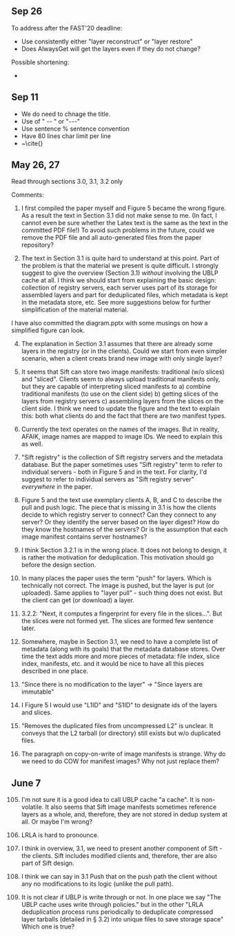 Sep 26
------

To address after the FAST'20 deadline:

* Use consistently either "layer reconstruct" or "layer restore"
* Does AlwaysGet will get the layers even if they do not change?

Possible shortening:

* 

Sep 11
------

- We do need to chnage the title.
- Use of " -- " or "---"
- Use sentence % sentence convention
- Have 80 lines char limit per line
- ~\cite{}



May 26, 27
----------

Read through sections 3.0, 3.1, 3.2 only

Comments:

001. I first compiled the paper myself and Figure 5 became the wrong figure.
  As a result the text in Section 3.1 did not make sense to me.
  (In fact, I cannot even be sure whether the Latex text is the same 
  as the text in the committed PDF file!)
  To avoid such problems in the future, could we remove the
  PDF file and all auto-generated files from the paper repository?

002. The text in Section 3.1 is quite hard to understand at this point. Part of the problem
  is that the material we present is quite difficult. I strongly suggest to give
  the overview (Section 3.1) *without* involving the UBLP cache at all. 
  I think we should start from explaining the basic design: collection of registry servers,
  each server uses part of its storage for assembled layers and part for deduplicated files,
  which metadata is kept in the metadata store, etc. See more suggestions below
  for further simplification of the material material.

  I have also committed the diagram.pptx with some musings on how a simplified figure
  can look.

004. The explanation in Section 3.1 assumes that there are already some layers in
  the registry (or in the clients).  Could we start from even simpler scenario, when
  a client creats brand new image with only single layer?

006. It seems that Sift can store two image manifests: traditional (w/o slices) and "sliced".
  Clients seem to always upload traditional manifests only, but they are capable of interpreting
  sliced manifests to a) combine traditional manifests (to use on the client side) b) getting
  slices of the layers from registry servers c) assembling layers from the slices on
  the client side. I think we need to update the figure and the text to explain this:
  both what clients do and the fact that there are two manifest types.

007. Currently the text operates on the names of the images. But in reality, AFAIK,
  image names are mapped to image IDs. We need to explain this as well.
  
010. "Sift registry" is the collection of Sift registry servers and the metadata database.
  But the paper sometimes uses "Sift registry" term to refer to individual servers - both
  in Figure 5 and in the text. For clarity, I'd suggest to refer to individual
  servers as "Sift registry server" *everywhere* in the paper.

020.  Figure 5 and the text use exemplary clients A, B, and C to describe the pull and push 
  logic. The piece that is missing in 3.1 is how the clients decide to which registry server
  to connect?  Can they connect to any server?
  Or they identify the server based on the layer digest?
  How do they know the hostnames of the servers?
  Or is the assumption that each image manifest contains server hostnames?

030. I think Section 3.2.1 is in the wrong place. It does not belong to design, it is
  rather the motivation for deduplication. This motivation should go before the design
  section.

040. In many places the paper uses the term "push" for layers. Which is technically
  not correct.  The image is pushed, but the layer is put (or uploaded). Same applies
  to "layer pull" - such thing does not exist. But the client can get (or download) a layer.

050. 3.2.2: "Next, it computes a fingerprint for every file in the slices...". But the slices
  were not formed yet. The slices are formed few sentence later.

051. Somewhere, maybe in Section 3.1, we need to have a complete list of metadata (along with
  its goals) that the metadata database stores. Over time the text adds more and more
  pieces of metadata: file index, slice index, manifests, etc. and it would be nice
  to have all this pieces described in one place.

060. "Since there is no modification to the layer" -> "Since layers are immutable"

070. I Figure 5 I would use "L1ID" and "S1ID" to designate ids of the layers and slices.

080. "Removes the duplicated files from uncompressed L2" is unclear. It conveys that the
 L2 tarball (or directory) still exists but w/o duplicated files.

090. The paragraph on copy-on-write of image manifests is strange. Why do
  we need to do COW for manifest images? Why not just replace them?

June 7
------

105. I'm not sure it is a good idea to call UBLP cache "a cache". It is non-volatile.
     It also seems that Sift image manifests sometimes reference layers as a whole,
     and, therefore, they are not stored in dedup system at all. Or maybe I'm wrong?

110. LRLA is hard to pronounce.

115. I think in overview, 3.1, we need to present another component of Sift - the clients.
     Sift includes modified clients and, therefore, ther are also part of Sift design.

120. I think we can say in 3.1 Push  that on the push path the client without
     any no modifications to its logic (unlike the pull path).

130. It is not clear if UBLP is write through or not. In one place we say
     "The UBLP cache uses write through policies." but in the other
     "LRLA deduplication process runs periodically to deduplicate compressed
      layer tarballs (detailed in § 3.2) into unique files to save storage space"
     Which one is true?
